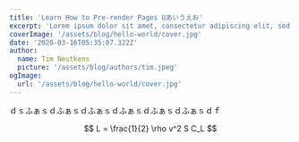 ```yaml
---
title: 'Learn How to Pre-render Pages Uあいうえお'
excerpt: 'Lorem ipsum dolor sit amet, consectetur adipiscing elit, sed do eiusmod tempor inciさしすせそies morbi tempus.'
coverImage: '/assets/blog/hello-world/cover.jpg'
date: '2020-03-16T05:35:07.322Z'
author:
  name: Tim Neutkens
  picture: '/assets/blog/authors/tim.jpeg'
ogImage:
  url: '/assets/blog/hello-world/cover.jpg'
---
```


ｄｓふぁｓｄふぁｓｄふぁｓｄふぁｓｄふぁｓｄふぁｓｄｆ

$$
L = \frac{1}{2} \rho v^2 S C_L
$$